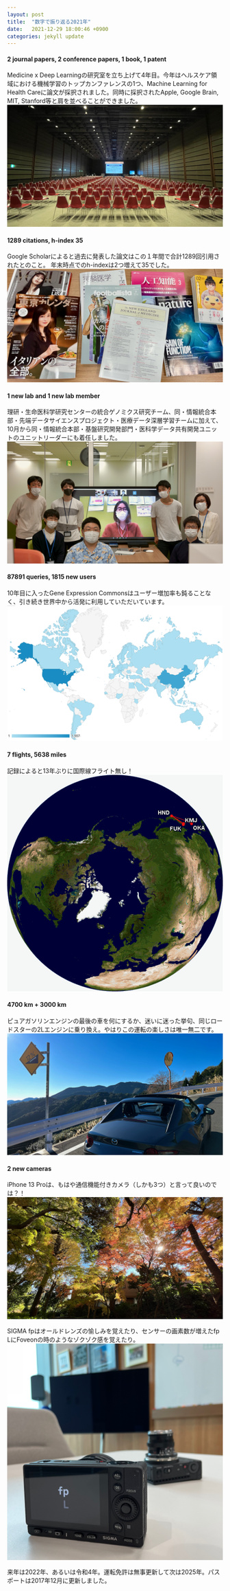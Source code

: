 ```yaml
---
layout: post
title:  "数字で振り返る2021年"
date:   2021-12-29 18:00:46 +0900
categories: jekyll update
---
```

#### 2 journal papers, 2 conference papers, 1 book, 1 patent
Medicine x Deep Learningの研究室を立ち上げて4年目。今年はヘルスケア領域における機械学習のトップカンファレンスの1つ、Machine Learning for Health Careに論文が採択されました。同時に採択されたApple, Google Brain, MIT, Stanford等と肩を並べることができました。
![My helpful screenshot](/assets/ar_2021_1.png)

#### 1289 citations, h-index 35
Google Scholarによると過去に発表した論文はこの１年間で合計1289回引用されたとのこと。 年末時点でのh-indexは2つ増えて35でした。
![My helpful screenshot](/assets/ar_2021_2.png)

#### 1 new lab and 1 new lab member
理研・生命医科学研究センターの統合ゲノミクス研究チーム、同・情報統合本部・先端データサイエンスプロジェクト・医療データ深層学習チームに加えて、10月から同・情報統合本部・基盤研究開発部門・医科学データ共有開発ユニットのユニットリーダーにも着任しました。
![My helpful screenshot](/assets/ar_2021_3.png)

#### 87891 queries, 1815 new users
10年目に入ったGene Expression Commonsはユーザー増加率も鈍ることなく、引き続き世界中から活発に利用していただいています。
![My helpful screenshot](/assets/ar_2021_4.png)

#### 7 flights, 5638 miles
記録によると13年ぶりに国際線フライト無し！
![My helpful screenshot](/assets/ar_2021_5.png)

#### 4700 km + 3000 km
ピュアガソリンエンジンの最後の車を何にするか、迷いに迷った挙句、同じロードスターの2Lエンジンに乗り換え。やはりこの運転の楽しさは唯一無二です。
![My helpful screenshot](/assets/ar_2021_6.png)

#### 2 new cameras
iPhone 13 Proは、もはや通信機能付きカメラ（しかも3つ）と言って良いのでは？！
![My helpful screenshot](/assets/ar_2021_8.png)

SIGMA fpはオールドレンズの愉しみを覚えたり、センサーの画素数が増えたfp LにFoveonの時のようなゾクゾク感を覚えたり。
![My helpful screenshot](/assets/ar_2021_7.png)

来年は2022年、あるいは令和4年。運転免許は無事更新して次は2025年。パスポートは2017年12月に更新しました。